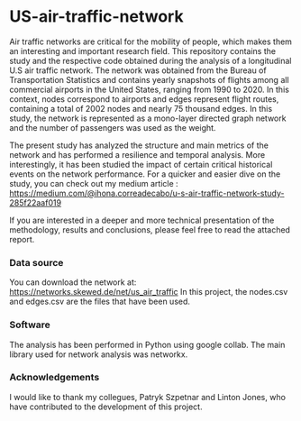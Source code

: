 # US-air-traffic-network
Air traffic networks are critical for the mobility of people, which makes them an interesting and important research field. This repository contains the study and the respective code obtained during the analysis of a longitudinal U.S air traffic network. The network was obtained from the Bureau of Transportation Statistics and contains yearly snapshots of flights among all commercial airports in the United States, ranging from 1990 to 2020. In this context, nodes correspond to airports and edges represent flight routes, containing a total of 2002 nodes and nearly 75 thousand edges.
In this study, the network is represented as a mono-layer directed graph network and the number of passengers was used  as the weight.

The present study has analyzed the structure and main metrics of the network and has performed a resilience and temporal analysis. More interestingly, it has been studied the impact of certain critical historical events on the network performance. 
For a quicker and easier dive on the study, you can check out my medium article : https://medium.com/@ihona.correadecabo/u-s-air-traffic-network-study-285f22aaf019

If you are interested in a deeper and more technical presentation of the methodology, results and conclusions, please feel free to read the attached report. 

### Data source
You can download the network at: https://networks.skewed.de/net/us_air_traffic
In this project, the nodes.csv and edges.csv are the files that have been used. 

### Software
The analysis has been performed in Python using google collab. The main library used for network analysis was networkx.

### Acknowledgements
I would like to thank my collegues, Patryk Szpetnar and Linton Jones, who have contributed to the development of this project.
